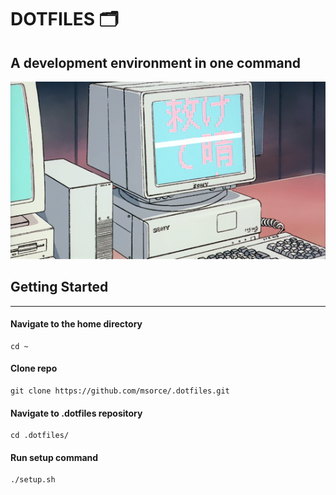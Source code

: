 # DOTFILES 🗂
## A development environment in one command

![computer](https://raw.githubusercontent.com/msorce/msorce.github.io/master/computer.gif)

## Getting Started
---
#### Navigate to the home directory
```
cd ~
```
#### Clone repo
```
git clone https://github.com/msorce/.dotfiles.git
```

#### Navigate to .dotfiles repository
```
cd .dotfiles/
```

#### Run setup command
```
./setup.sh
```

